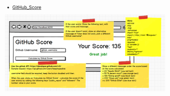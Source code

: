 * [GitHub_Score](https://github.com/atanamhaos/react-bootcamp-2019-haos_store/tree/master/bootcamp/week3/GitHub_Score)

![wire diagram of app to build](./img/github_score.png)
